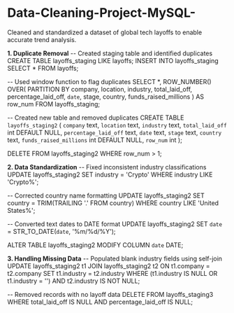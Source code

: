 # Data-Cleaning-Project-MySQL-
Cleaned and standardized a dataset of global tech layoffs to enable accurate trend analysis.

**1. Duplicate Removal**
-- Created staging table and identified duplicates
CREATE TABLE layoffs_staging LIKE layoffs;
INSERT INTO layoffs_staging SELECT * FROM layoffs;

-- Used window function to flag duplicates
SELECT *,
  ROW_NUMBER() OVER(
    PARTITION BY company, location, industry, 
    total_laid_off, percentage_laid_off, 
    `date`, stage, country, funds_raised_millions
  ) AS row_num
FROM layoffs_staging;

-- Created new table and removed duplicates
CREATE TABLE `layoffs_staging2` (
  `company` text,
  `location` text,
  `industry` text,
  `total_laid_off` int DEFAULT NULL,
  `percentage_laid_off` text,
  `date` text,
  `stage` text,
  `country` text,
  `funds_raised_millions` int DEFAULT NULL,
  `row_num` int
);

DELETE FROM layoffs_staging2 WHERE row_num > 1;

**2. Data Standardization**
   -- Fixed inconsistent industry classifications
UPDATE layoffs_staging2
SET industry = 'Crypto'
WHERE industry LIKE 'Crypto%';

-- Corrected country name formatting
UPDATE layoffs_staging2
SET country = TRIM(TRAILING '.' FROM country)
WHERE country LIKE 'United States%';

-- Converted text dates to DATE format
UPDATE layoffs_staging2
SET `date` = STR_TO_DATE(`date`, '%m/%d/%Y');

ALTER TABLE layoffs_staging2
MODIFY COLUMN `date` DATE;

**3. Handling Missing Data**
   -- Populated blank industry fields using self-join
UPDATE layoffs_staging2 t1
JOIN layoffs_staging2 t2 ON t1.company = t2.company
SET t1.industry = t2.industry
WHERE (t1.industry IS NULL OR t1.industry = '')
AND t2.industry IS NOT NULL;

-- Removed records with no layoff data
DELETE FROM layoffs_staging3
WHERE total_laid_off IS NULL
AND percentage_laid_off IS NULL;
